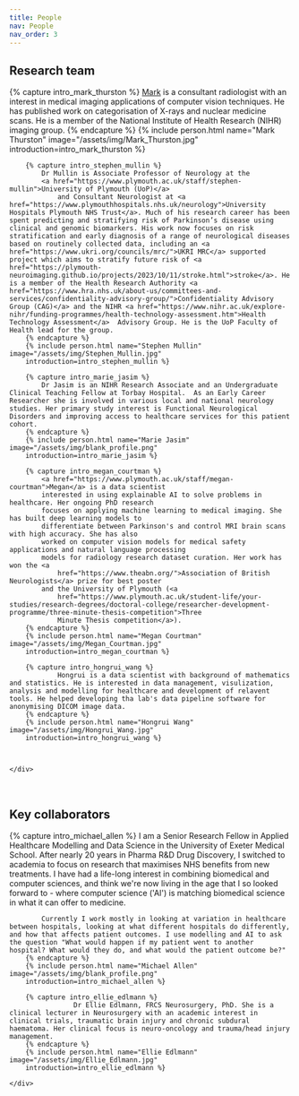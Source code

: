 ```yaml
---
title: People
nav: People
nav_order: 3
---
```

## Research team

<div class="container custom-container">
    <div class="row">
        {% capture intro_mark_thurston %}
            <a href="https://www.plymouth.ac.uk/staff/mark-thurston">Mark</a> is a consultant radiologist with an interest in medical imaging applications of computer vision techniques. He has published work on categorisation of X-rays and nuclear medicine scans. He is a member of the National Institute of Health Research (NIHR) imaging group.
        {% endcapture %}
        {% include person.html name="Mark Thurston" image="/assets/img/Mark_Thurston.jpg"
        introduction=intro_mark_thurston %}

        {% capture intro_stephen_mullin %}
            Dr Mullin is Associate Professor of Neurology at the 
            <a href="https://www.plymouth.ac.uk/staff/stephen-mullin">University of Plymouth (UoP)</a> 
                and Consultant Neurologist at <a href="https://www.plymouthhospitals.nhs.uk/neurology">University Hospitals Plymouth NHS Trust</a>. Much of his research career has been spent predicting and stratifying risk of Parkinson’s disease using clinical and genomic biomarkers. His work now focuses on risk stratification and early diagnosis of a range of neurological diseases based on routinely collected data, including an <a href="https://www.ukri.org/councils/mrc/">UKRI MRC</a> supported project which aims to stratify future risk of <a href="https://plymouth-neuroimaging.github.io/projects/2023/10/11/stroke.html">stroke</a>. He is a member of the Health Research Authority <a href="https://www.hra.nhs.uk/about-us/committees-and-services/confidentiality-advisory-group/">Confidentiality Advisory Group (CAG)</a> and the NIHR <a href="https://www.nihr.ac.uk/explore-nihr/funding-programmes/health-technology-assessment.htm">Health Technology Assessment</a>  Advisory Group. He is the UoP Faculty of Health lead for the group.   
        {% endcapture %}
        {% include person.html name="Stephen Mullin" image="/assets/img/Stephen_Mullin.jpg" 
        introduction=intro_stephen_mullin %}

        {% capture intro_marie_jasim %}
            Dr Jasim is an NIHR Research Associate and an Undergraduate Clinical Teaching Fellow at Torbay Hospital.  As an Early Career Researcher she is involved in various local and national neurology studies. Her primary study interest is Functional Neurological Disorders and improving access to healthcare services for this patient cohort.
        {% endcapture %}
        {% include person.html name="Marie Jasim" image="/assets/img/blank_profile.png"
        introduction=intro_marie_jasim %}

        {% capture intro_megan_courtman %}
            <a href="https://www.plymouth.ac.uk/staff/megan-courtman">Megan</a> is a data scientist
            interested in using explainable AI to solve problems in healthcare. Her ongoing PhD research
            focuses on applying machine learning to medical imaging. She has built deep learning models to
            differentiate between Parkinson's and control MRI brain scans with high accuracy. She has also
            worked on computer vision models for medical safety applications and natural language processing
            models for radiology research dataset curation. Her work has won the <a
                href="https://www.theabn.org/">Association of British Neurologists</a> prize for best poster
            and the University of Plymouth (<a
                href="https://www.plymouth.ac.uk/student-life/your-studies/research-degrees/doctoral-college/researcher-development-programme/three-minute-thesis-competition">Three
                Minute Thesis competition</a>).
        {% endcapture %}
        {% include person.html name="Megan Courtman" image="/assets/img/Megan_Courtman.jpg"
        introduction=intro_megan_courtman %}

        {% capture intro_hongrui_wang %}
                Hongrui is a data scientist with background of mathematics and statistics. He is interested in data management, visulization, analysis and modelling for healthcare and development of relavent tools. He helped developing tha lab's data pipeline software for anonymising DICOM image data.
        {% endcapture %}
        {% include person.html name="Hongrui Wang" image="/assets/img/Hongrui_Wang.jpg"
        introduction=intro_hongrui_wang %}



    </div>


</div>

<br>

## Key collaborators



<div class="container custom-container">
    <div class="row">
        {% capture intro_michael_allen %}
            I am a Senior Research Fellow in Applied Healthcare Modelling and Data Science in the University of Exeter Medical School. After nearly 20 years in Pharma R&D Drug Discovery, I switched to academia to focus on research that maximises NHS benefits from new treatments. I have had a life-long interest in combining biomedical and computer sciences, and think we're now living in the age that I so looked forward to - where computer science ('AI') is matching biomedical science in what it can offer to medicine.

            Currently I work mostly in looking at variation in healthcare between hospitals, looking at what different hospitals do differently, and how that affects patient outcomes. I use modelling and AI to ask the question "What would happen if my patient went to another hospital? What would they do, and what would the patient outcome be?"
        {% endcapture %}
        {% include person.html name="Michael Allen" image="/assets/img/blank_profile.png"
        introduction=intro_michael_allen %}

        {% capture intro_ellie_edlmann %}
                    Dr Ellie Edlmann, FRCS Neurosurgery, PhD. She is a clinical lecturer in Neurosurgery with an academic interest in clinical trials, traumatic brain injury and chronic subdural haematoma. Her clinical focus is neuro-oncology and trauma/head injury management. 
        {% endcapture %}
        {% include person.html name="Ellie Edlmann" image="/assets/img/Ellie_Edlmann.jpg"
        introduction=intro_ellie_edlmann %}

    </div>
</div>

